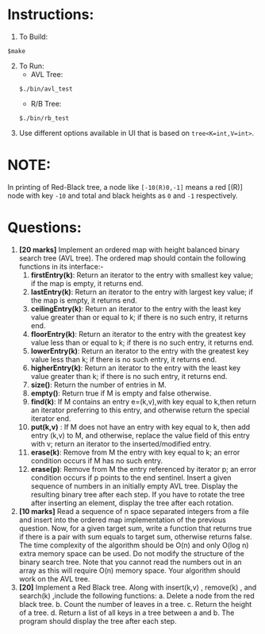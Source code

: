 # Instructions:
1. To Build:   
```
$make
```
2. To Run:
    * AVL Tree:  
	```
	$./bin/avl_test
	```
    * R/B Tree:   
	```
	$./bin/rb_test
	```
3. Use different options available in UI that is based on `tree<K=int,V=int>`.

# NOTE:
In printing of Red-Black tree, a node like `[-10(R)0,-1]` means a red [(R)] node with key `-10` and total and black heights as `0` and `-1` respectively.
      
# Questions:
1. **[20 marks]** Implement an ordered map with height balanced binary search tree (AVL tree). The ordered map should contain the following functions in its interface:-
	1. **firstEntry(k)**: Return an iterator to the entry with smallest key value; if the map is empty, it returns end.
	2. **lastEntry(k)**: Return an iterator to the entry with largest key value; if the map is empty, it returns end.
	3. **ceilingEntry(k)**: Return an iterator to the entry with the least key value greater than or equal to k; if there is no such entry, it returns end.
	4. **floorEntry(k)**: Return an iterator to the entry with the greatest key value less than or equal to k; if there is no such entry, it returns end.
	5. **lowerEntry(k)**: Return an iterator to the entry with the greatest key value less than k; if there is no such entry, it returns end.
	6. **higherEntry(k)**: Return an iterator to the entry with the least key value greater than k; if there is no such entry, it returns end.
	7. **size()**: Return the number of entries in M.
	8. **empty()**: Return true if M is empty and false otherwise.
	9. **find(k)**: If M contains an entry e=(k,v),with key equal to k,then return an iterator preferring to this entry, and otherwise return the special iterator end.
	10. **put(k,v)** : If M does not have an entry with key equal to k, then add entry (k,v) to M, and otherwise, replace the value field of this entry with v; return an iterator to the inserted/modified entry.
	11. **erase(k)**: Remove from M the entry with key equal to k; an error condition occurs if M has no such entry.
	12. **erase(p)**: Remove from M the entry referenced by iterator p; an error condition occurs if p points to the end sentinel.
Insert a given sequence of numbers in an initially empty AVL tree. Display the resulting binary
tree after each step. If you have to rotate the tree after inserting an element, display the tree
after each rotation.
2. **[10 marks]** Read a sequence of n space separated integers from a file and insert into the ordered map implementation of the previous question. Now, for a given target sum, write a function that returns true if there is a pair with sum equals to target sum, otherwise returns false. The time complexity of the algorithm should be O(n) and only O(log n) extra memory space can be used. Do not modify the structure of the binary search tree. Note that you cannot read the numbers out in an array as this will require O(n) memory space. Your algorithm should work on the AVL tree.
3. **[20]** Implement a Red Black tree. Along with insert(k,v) , remove(k) , and search(k) ,include the following functions:
	a. Delete a node from the red black tree.
	b. Count the number of leaves in a tree.
	c. Return the height of a tree.
	d. Return a list of all keys in a tree between a and b.
The program should display the tree after each step.

